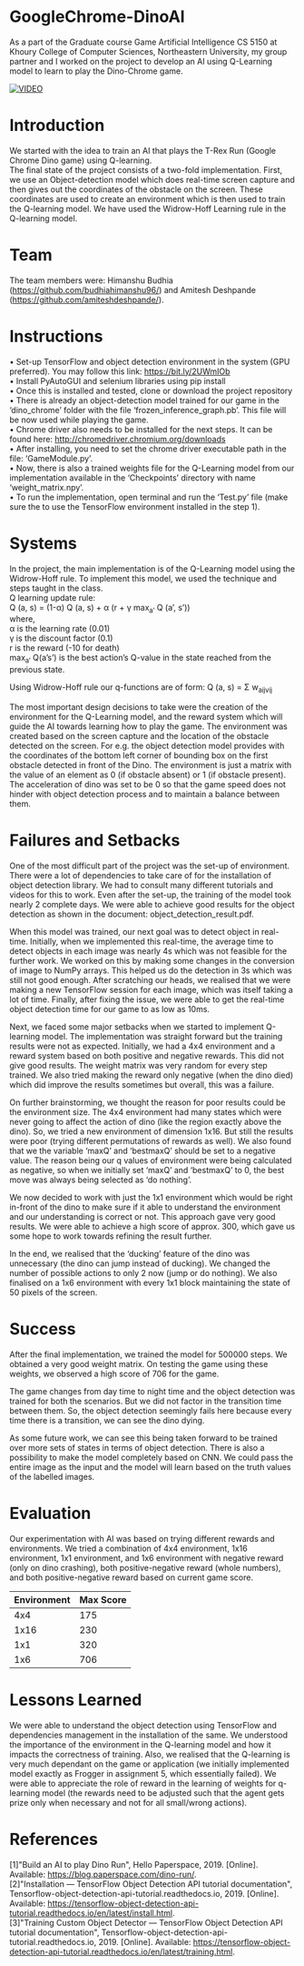 # GoogleChrome-DinoAI

As a part of the Graduate course Game Artificial Intelligence CS 5150 at Khoury College of Computer Sciences, Northeastern University, my group partner and I worked on the project to develop an AI using Q-Learning model to learn to play the Dino-Chrome game.

[![VIDEO](https://img.youtube.com/vi/oy5_0C4n98Q/0.jpg)](https://v637g.app.goo.gl/9eWb6WFFLxmiy36cA)

# Introduction
We started with the idea to train an AI that plays the T-Rex Run (Google Chrome Dino game) using Q-learning. <br />
The final state of the project consists of a two-fold implementation. First, we use an Object-detection model which does real-time screen capture and then gives out the coordinates of the obstacle on the screen. These coordinates are used to create an environment which is then used to train the Q-learning model. We have used the Widrow-Hoff Learning rule in the Q-learning model. 

# Team
The team members were: Himanshu Budhia (https://github.com/budhiahimanshu96/) and Amitesh Deshpande (https://github.com/amiteshdeshpande/). 

# Instructions
•	Set-up TensorFlow and object detection environment in the system (GPU preferred). You may follow this link: https://bit.ly/2UWmIOb <br />
•	Install PyAutoGUI and selenium libraries using pip install <br />
•	Once this is installed and tested, clone or download the project repository <br />
•	There is already an object-detection model trained for our game in the ‘dino_chrome’ folder with the file ‘frozen_inference_graph.pb’. This file will be now used while playing the game. <br />
•	Chrome driver also needs to be installed for the next steps. It can be found here: http://chromedriver.chromium.org/downloads <br />
•	After installing, you need to set the chrome driver executable path in the file: ‘GameModule.py’. <br />
•	Now, there is also a trained weights file for the Q-Learning model from our implementation available in the ‘Checkpoints’ directory with name ‘weight_matrix.npy’. <br />
•	To run the implementation, open terminal and run the ‘Test.py’ file (make sure the to use the TensorFlow environment installed in the step 1). 

# Systems
In the project, the main implementation is of the Q-Learning model using the Widrow-Hoff rule. To implement this model, we used the technique and steps taught in the class. <br />
Q learning update rule:<br />
Q (a, s) = (1-α) Q (a, s) + α (r + γ max<sub>a’</sub> Q (a’, s’))<br />
where,<br />
	α is the learning rate (0.01)<br />
	γ is the discount factor (0.1)<br />
	r is the reward (-10 for death)<br />
	max<sub>a’</sub> Q(a’s’) is the best action’s Q-value in the state reached from the previous state. <br />

Using Widrow-Hoff rule our q-functions are of form:
Q (a, s) = Σ w<sub>aijvij</sub> <br />

The most important design decisions to take were the creation of the environment for the Q-Learning model, and the reward system which will guide the AI towards learning how to play the game. The environment was created based on the screen capture and the location of the obstacle detected on the screen. For e.g. the object detection model provides with the coordinates of the bottom left corner of bounding box on the first obstacle detected in front of the Dino. The environment is just a matrix with the value of an element as 0 (if obstacle absent) or 1 (if obstacle present). The acceleration of dino was set to be 0 so that the game speed does not hinder with object detection process and to maintain a balance between them.

# Failures and Setbacks

One of the most difficult part of the project was the set-up of environment. There were a lot of dependencies to take care of for the installation of object detection library. We had to consult many different tutorials and videos for this to work. Even after the set-up, the training of the model took nearly 2 complete days. We were able to achieve good results for the object detection as shown in the document: object_detection_result.pdf. <br />

When this model was trained, our next goal was to detect object in real-time. Initially, when we implemented this real-time, the average time to detect objects in each image was nearly 4s which was not feasible for the further work. We worked on this by making some changes in the conversion of image to NumPy arrays. This helped us do the detection in 3s which was still not good enough. After scratching our heads, we realised that we were making a new TensorFlow session for each image, which was itself taking a lot of time. Finally, after fixing the issue, we were able to get the real-time object detection time for our game to as low as 10ms. <br />

Next, we faced some major setbacks when we started to implement Q-learning model. The implementation was straight forward but the training results were not as expected. Initially, we had a 4x4 environment and a reward system based on both positive and negative rewards. This did not give good results. The weight matrix was very random for every step trained. We also tried making the reward only negative (when the dino died) which did improve the results sometimes but overall, this was a failure. <br />

On further brainstorming, we thought the reason for poor results could be the environment size. The 4x4 environment had many states which were never going to affect the action of dino (like the region exactly above the dino). So, we tried a new environment of dimension 1x16. But still the results were poor (trying different permutations of rewards as well). We also found that we the variable ‘maxQ’ and ‘bestmaxQ’ should be set to a negative value. The reason being our q values of environment were being calculated as negative, so when we initially set ‘maxQ’ and ‘bestmaxQ’ to 0, the best move was always being selected as ‘do nothing’. <br />

We now decided to work with just the 1x1 environment which would be right in-front of the dino to make sure if it able to understand the environment and our understanding is correct or not. This approach gave very good results. We were able to achieve a high score of approx. 300, which gave us some hope to work towards refining the result further. <br />

In the end, we realised that the ‘ducking’ feature of the dino was unnecessary (the dino can jump instead of ducking). We changed the number of possible actions to only 2 now (jump or do nothing). We also finalised on a 1x6 environment with every 1x1 block maintaining the state of 50 pixels of the screen. <br />

# Success

After the final implementation, we trained the model for 500000 steps. We obtained a very good weight matrix. On testing the game using these weights, we observed a high score of 706 for the game. <br />

The game changes from day time to night time and the object detection was trained for both the scenarios. But we did not factor in the transition time between them. So, the object detection seemingly fails here because every time there is a transition, we can see the dino dying. <br />

As some future work, we can see this being taken forward to be trained over more sets of states in terms of object detection. There is also a possibility to make the model completely based on CNN. We could pass the entire image as the input and the model will learn based on the truth values of the labelled images.<br />


# Evaluation

Our experimentation with AI was based on trying different rewards and environments. We tried a combination of 4x4 environment, 1x16 environment, 1x1 environment, and 1x6 environment with negative reward (only on dino crashing), both positive-negative reward (whole numbers), and both positive-negative reward based on current game score. <br />

| Environment | Max Score |
| --- | --- |
| 4x4 | 175 |
| 1x16 | 230 |
| 1x1 | 320 |
| 1x6 | 706 |

# Lessons Learned

We were able to understand the object detection using TensorFlow and dependencies management in the installation of the same. We understood the importance of the environment in the Q-learning model and how it impacts the correctness of training. Also, we realised that the Q-learning is very much dependant on the game or application (we initially implemented model exactly as Frogger in assignment 5, which essentially failed). We were able to appreciate the role of reward in the learning of weights for q-learning model (the rewards need to be adjusted such that the agent gets prize only when necessary and not for all small/wrong actions).

# References

[1]"Build an AI to play Dino Run", Hello Paperspace, 2019. [Online]. Available: https://blog.paperspace.com/dino-run/. <br />
[2]"Installation — TensorFlow Object Detection API tutorial documentation", Tensorflow-object-detection-api-tutorial.readthedocs.io, 2019. [Online]. Available: https://tensorflow-object-detection-api-tutorial.readthedocs.io/en/latest/install.html. <br />
[3]"Training Custom Object Detector — TensorFlow Object Detection API tutorial documentation", Tensorflow-object-detection-api-tutorial.readthedocs.io, 2019. [Online]. Available: https://tensorflow-object-detection-api-tutorial.readthedocs.io/en/latest/training.html. 
